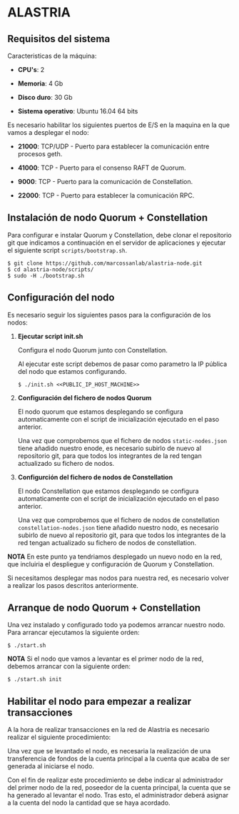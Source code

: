 # ALASTRIA #

## Requisitos del sistema

Caracteristicas de la máquina:

* **CPU's**: 2

* **Memoria**: 4 Gb

* **Disco duro**: 30 Gb

* **Sistema operativo**: Ubuntu 16.04 64 bits

Es necesario habilitar los siguientes puertos de E/S en la maquina en la que vamos a desplegar el nodo:

* **21000**: TCP/UDP - Puerto para establecer la comunicación entre procesos geth.

* **41000**: TCP - Puerto para el consenso RAFT de Quorum.

* **9000**: TCP - Puerto para la comunicación de Constellation.

* **22000**: TCP - Puerto para establecer la comunicación RPC.

## Instalación de nodo Quorum + Constellation

Para configurar e instalar Quorum y Constellation, debe clonar el repositorio git que indicamos a continuación en el servidor de aplicaciones y ejecutar el siguiente script `scripts/bootstrap.sh`.

```
$ git clone https://github.com/marcossanlab/alastria-node.git
$ cd alastria-node/scripts/
$ sudo -H ./bootstrap.sh
```

## Configuración del nodo
 Es necesario seguir los siguientes pasos para la configuración de los nodos:

1. **Ejecutar script init.sh**

	Configura el nodo Quorum junto con Constellation. 
	
	Al ejecutar este script debemos de pasar como parametro la IP pública del nodo que estamos configurando.
	```
	$ ./init.sh <<PUBLIC_IP_HOST_MACHINE>>
	```

2. **Configuración del fichero de nodos Quorum**

	El nodo quorum que estamos desplegando se configura automaticamente con el script de inicialización ejecutado en el paso anterior.

	Una vez que comprobemos que el fichero de nodos `static-nodes.json` tiene añadido nuestro enode, es necesario subirlo de nuevo al repositorio git, para que todos los integrantes de la red tengan actualizado su fichero de nodos.

3. **Configurción del fichero de nodos de Constellation**

	El nodo Constellation que estamos desplegando se configura automaticamente con el script de inicialización ejecutado en el paso anterior.

	Una vez que comprobemos que el fichero de nodos de constellation `constellation-nodes.json` tiene añadido nuestro nodo, es necesario subirlo de nuevo al repositorio git, para que todos los integrantes de la red tengan actualizado su fichero de nodos de constellation.

**NOTA**
En este punto ya tendriamos desplegado un nuevo nodo en la red, que incluiria el despliegue y configuración de Quorum y Constellation.

Si necesitamos desplegar mas nodos para nuestra red, es necesario volver a realizar los pasos descritos anteriormente.

## Arranque de nodo Quorum + Constellation
Una vez instalado y configurado todo ya podemos arrancar nuestro nodo. Para arrancar ejecutamos la siguiente orden:
```
$ ./start.sh
```
**NOTA**
Si el nodo que vamos a levantar es el primer nodo de la red, debemos arrancar con la siguiente orden:
```
$ ./start.sh init
``` 

## Habilitar el nodo para empezar a realizar transacciones
A la hora de realizar transacciones en la red de Alastria es necesario realizar el siguiente procedimiento:

Una vez que se levantado el nodo, es necesaria la realización de una transferencia de fondos de la cuenta principal a la cuenta que acaba de ser generada al iniciarse el nodo.

Con el fin de realizar este procedimiento se debe indicar al administrador del primer nodo de la red, poseedor de la cuenta principal, la cuenta que se ha generado al levantar el nodo. Tras esto, el administrador deberá asignar a la cuenta del nodo la cantidad que se haya acordado.